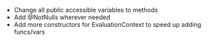 * Change all public accessible variables to methods
* Add @NotNulls wherever needed
* Add more constructors for EvaluationContext to speed up adding funcs/vars
